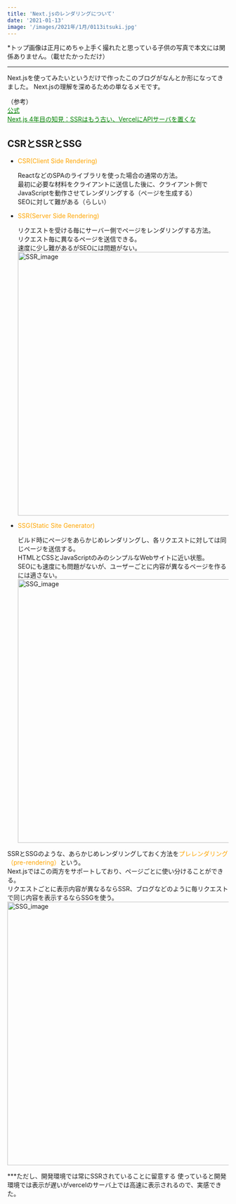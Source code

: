 ```yaml
---
title: 'Next.jsのレンダリングについて'
date: '2021-01-13'
image: '/images/2021年/1月/0113itsuki.jpg'
---
```



*トップ画像は正月にめちゃ上手く撮れたと思っている子供の写真で本文には関係ありません。（載せたかっただけ）
***

Next.jsを使ってみたいというだけで作ったこのブログがなんとか形になってきました。
Next.jsの理解を深めるための単なるメモです。


（参考）<br />
<a style="color:green" href="https://nextjs.org/learn/basics/create-nextjs-app?utm_source=next-site&utm_medium=homepage-cta&utm_campaign=next-website">
公式</a>
<br />
<a style="color:green" href="https://qiita.com/jagaapple/items/faf125e28f8c2860269c#13-%E3%81%9D%E3%81%AE%E4%BB%96dx%E3%82%92%E5%90%91%E4%B8%8A%E3%81%95%E3%81%9B%E3%82%8Btips">
Next.js 4年目の知見：SSRはもう古い、VercelにAPIサーバを置くな</a>

## CSRとSSRとSSG

- <p style=color:orange>CSR(Client Side Rendering) </p>
    ReactなどのSPAのライブラリを使った場合の通常の方法。 <br /> 
    最初に必要な材料をクライアントに送信した後に、クライアント側でJavaScriptを動作させてレンダリングする（ページを生成する）<br />
    SEOに対して難がある（らしい）<br />

- <p style=color:orange>SSR(Server Side Rendering) </p> 
    リクエストを受ける毎にサーバー側でページをレンダリングする方法。<br />
    リクエスト毎に異なるページを送信できる。<br />
    速度に少し難があるがSEOには問題がない。<br />
    <img src="/images/2021年/1月/SSR.png" alt="SSR_image" width="600" height="auto">

- <p style=color:orange>SSG(Static Site Generator)  </p> 
    ビルド時にページをあらかじめレンダリングし、各リクエストに対しては同じページを送信する。<br />
    HTMLとCSSとJavaScriptのみのシンプルなWebサイトに近い状態。<br />
    SEOにも速度にも問題がないが、ユーザーごとに内容が異なるページを作るには適さない。<br />
    <img src="/images/2021年/1月/SSG.png" alt="SSG_image" width="600" height="auto">

SSRとSSGのような、あらかじめレンダリングしておく方法を<text style=color:orange>プレレンダリング（pre-rendering）</text>という。<br />
Next.jsではこの両方をサポートしており、ページごとに使い分けることができる。<br />
リクエストごとに表示内容が異なるならSSR、ブログなどのように毎リクエストで同じ内容を表示するならSSGを使う。<br />
<img src="/images/2021年/1月/SSG-SSR-hybrid.png" alt="SSG_image" width="600" height="auto">

***ただし、開発環境では常にSSRされていることに留意する
使っていると開発環境では表示が遅いがvercelのサーバ上では高速に表示されるので、実感できた。

